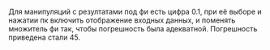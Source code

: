 Для манипуляций с резултатами под фи есть цифра 0.1, при её выборе и нажатии пк включить отображение входных данных, и поменять множитель фи так, чтобы погрешность была адекватной. Погрешность приведена стали 45.
